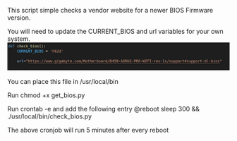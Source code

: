 This script simple checks a vendor website for a newer BIOS Firmware version.
 
 You will need to update the CURRENT_BIOS and url variables for your own system.
 ![Alt text](images/BIOS_Version_Vendor_Site.png?raw=true "Title")
 
 You can place this file in /usr/local/bin 
 
 Run chmod +x get_bios.py
 
 Run crontab -e and add the following entry
 @reboot sleep 300 && ./usr/local/bin/check_bios.py
 
 The above cronjob will run 5 minutes after every reboot
